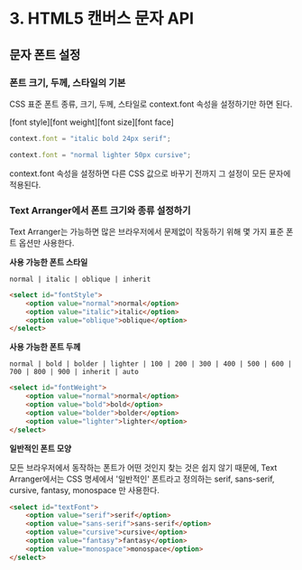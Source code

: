 # 3. HTML5 캔버스 문자 API

## 문자 폰트 설정

### 폰트 크기, 두께, 스타일의 기본

CSS 표준 폰트 종류, 크기, 두께, 스타일로 context.font 속성을 설정하기만 하면 된다. 

[font style][font weight][font size][font face]

```javascript
context.font = "italic bold 24px serif";
```

```javascript
context.font = "normal lighter 50px cursive";
```

context.font 속성을 설정하면 다른 CSS 값으로 바꾸기 전까지 그 설정이 모든 문자에 적용된다.

### Text Arranger에서 폰트 크기와 종류 설정하기

Text Arranger는 가능하면 많은 브라우저에서 문제없이 작동하기 위해 몇 가지 표준 폰트 옵션만 사용한다.

**사용 가능한 폰트 스타일**

``` normal | italic | oblique | inherit ```

```html
<select id="fontStyle">
    <option value="normal">normal</option>
    <option value="italic">italic</option>
    <option value="oblique">oblique</option>
</select>
```

**사용 가능한 폰트 두께**

``` normal | bold | bolder | lighter | 100 | 200 | 300 | 400 | 500 | 600 | 700 | 800 | 900 | inherit | auto ```

```html
<select id="fontWeight">
    <option value="normal">normal</option>
    <option value="bold">bold</option>
    <option value="bolder">bolder</option>
    <option value="lighter">lighter</option>
</select>
```

**일반적인 폰트 모양**

모든 브라우저에서 동작하는 폰트가 어떤 것인지 찾는 것은 쉽지 않기 때문에, Text Arranger에서는 CSS 명세에서 '일반적인' 폰트라고 
정의하는 serif, sans-serif, cursive, fantasy, monospace 만 사용한다.

```html
<select id="textFont">
    <option value="serif">serif</option>
    <option value="sans-serif">sans-serif</option>
    <option value="cursive">cursive</option>
    <option value="fantasy">fantasy</option>
    <option value="monospace">monospace</option>
</select>
```

